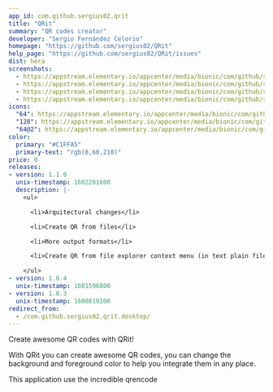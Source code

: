 ```yaml
---
app_id: com.github.sergius02.qrit
title: "QRit"
summary: "QR codes creator"
developer: "Sergio Fernández Celorio"
homepage: "https://github.com/sergius02/QRit"
help_page: "https://github.com/sergius02/QRit/issues"
dist: hera
screenshots:
  - https://appstream.elementary.io/appcenter/media/bionic/com/github/sergius02.qrit/BF10A74979B82F91AAF6C7421C6B592F/screenshots/image-1_orig.png
  - https://appstream.elementary.io/appcenter/media/bionic/com/github/sergius02.qrit/BF10A74979B82F91AAF6C7421C6B592F/screenshots/image-2_orig.png
  - https://appstream.elementary.io/appcenter/media/bionic/com/github/sergius02.qrit/BF10A74979B82F91AAF6C7421C6B592F/screenshots/image-3_orig.png
  - https://appstream.elementary.io/appcenter/media/bionic/com/github/sergius02.qrit/BF10A74979B82F91AAF6C7421C6B592F/screenshots/image-4_orig.png
icons:
  "64": https://appstream.elementary.io/appcenter/media/bionic/com/github/sergius02.qrit/BF10A74979B82F91AAF6C7421C6B592F/icons/64x64/com.github.sergius02.qrit_com.github.sergius02.qrit.png
  "128": https://appstream.elementary.io/appcenter/media/bionic/com/github/sergius02.qrit/BF10A74979B82F91AAF6C7421C6B592F/icons/128x128/com.github.sergius02.qrit_com.github.sergius02.qrit.png
  "64@2": https://appstream.elementary.io/appcenter/media/bionic/com/github/sergius02.qrit/BF10A74979B82F91AAF6C7421C6B592F/icons/64x64@2/com.github.sergius02.qrit_com.github.sergius02.qrit.png
color:
  primary: "#C1FFA5"
  primary-text: "rgb(0,60,210)"
price: 0
releases:
- version: 1.1.0
  unix-timestamp: 1602201600
  description: |-
    <ul>

      <li>Arquitectural changes</li>

      <li>Create QR from files</li>

      <li>More output formats</li>

      <li>Create QR from file explorer context menu (in text plain files)</li>

    </ul>
- version: 1.0.4
  unix-timestamp: 1601596800
- version: 1.0.3
  unix-timestamp: 1600819200
redirect_from:
  - /com.github.sergius02.qrit.desktop/
---
```


<p>Create awesome QR codes with QRit!</p>
<p>With QRit you can create awesome QR codes, you can change the background and foreground color to help you integrate them in any place.</p>
<p>This application use the incredible qrencode</p>